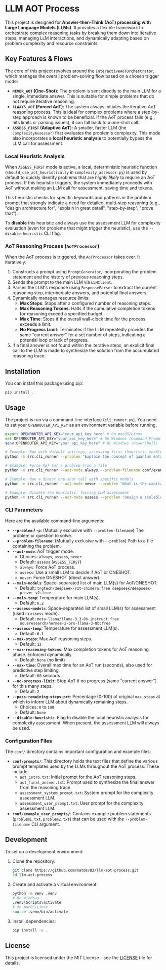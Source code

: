 # LLM AOT Process

This project is designed for **Answer-then-Think (AoT) processing with Large Language Models (LLMs)**. It provides a flexible framework to orchestrate complex reasoning tasks by breaking them down into iterative steps, managing LLM interactions, and dynamically adapting based on problem complexity and resource constraints.

## Key Features & Flows

The core of this project revolves around the `InteractiveAoTOrchestrator`, which manages the overall problem-solving flow based on a chosen trigger mode:

*   **`NEVER_AOT` (One-Shot)**: The problem is sent directly to the main LLM for a single, immediate answer. This is suitable for simple problems that do not require iterative reasoning.
*   **`ALWAYS_AOT` (Forced AoT)**: The system always initiates the iterative AoT reasoning process. This is ideal for complex problems where a step-by-step approach is known to be beneficial. If the AoT process fails (e.g., hits limits or parsing issues), it can fall back to a one-shot call.
*   **`ASSESS_FIRST` (Adaptive AoT)**: A smaller, faster LLM (the `ComplexityAssessor`) first evaluates the problem's complexity. This mode also incorporates a **local heuristic analysis** to potentially bypass the LLM call for assessment.

### Local Heuristic Analysis

When `ASSESS_FIRST` mode is active, a local, deterministic heuristic function (`should_use_aot_heuristically` in `complexity_assessor.py`) is used by default to quickly identify problems that are *highly likely* to require an AoT process. If this heuristic triggers, the system immediately proceeds with AoT without making an LLM call for assessment, saving time and tokens.

This heuristic checks for specific keywords and patterns in the problem prompt that strongly indicate a need for detailed, multi-step reasoning (e.g., "design architecture for", "explain in great detail", "step-by-step", "prove that").

To **disable** this heuristic and always use the assessment LLM for complexity evaluation (even for problems that might trigger the heuristic), use the `--disable-heuristic` CLI flag.

### AoT Reasoning Process (`AoTProcessor`)

When the AoT process is triggered, the `AoTProcessor` takes over. It iteratively:
1.  Constructs a prompt using `PromptGenerator`, incorporating the problem statement and the history of previous reasoning steps.
2.  Sends the prompt to the main LLM via `LLMClient`.
3.  Parses the LLM's response using `ResponseParser` to extract the current reasoning step, intermediate answers, and potential final answers.
4.  Dynamically manages resource limits:
    *   **Max Steps**: Stops after a configured number of reasoning steps.
    *   **Max Reasoning Tokens**: Halts if the cumulative completion tokens for reasoning exceed a specified budget.
    *   **Max Time**: Stops if the overall wall-clock time for the process exceeds a limit.
    *   **No Progress Limit**: Terminates if the LLM repeatedly provides the same "current answer" for a set number of steps, indicating a potential loop or lack of progress.
5.  If a final answer is not found within the iterative steps, an explicit final call to the LLM is made to synthesize the solution from the accumulated reasoning trace.

## Installation

You can install this package using pip:

```bash
pip install .
```

## Usage

The project is run via a command-line interface (`cli_runner.py`). You need to set your `OPENROUTER_API_KEY` as an environment variable before running.

```bash
export OPENROUTER_API_KEY="your_api_key_here" # On macOS/Linux
set OPENROUTER_API_KEY="your_api_key_here" # On Windows (Command Prompt)
$env:OPENROUTER_API_KEY="your_api_key_here" # On Windows (PowerShell)

# Example: Run with default settings, assessing first (heuristic enabled by default)
python -m src.cli_runner --problem "Explain the concept of quantum entanglement in simple terms."

# Example: Force AoT for a problem from a file
python -m src.cli_runner --aot-mode always --problem-filename conf/example_user_prompts/problem1.txt --max-steps 20 --max-time 120

# Example: Run a direct one-shot call with specific models
python -m src.cli_runner --aot-mode never --problem "What is the capital of France?" --main-models "gpt-3.5-turbo"

# Example: Disable the heuristic, forcing LLM assessment
python -m src.cli_runner --aot-mode assess --problem "Design a scalable microservices architecture." --disable-heuristic
```

### CLI Parameters

Here are the available command-line arguments:

*   **`--problem` / `-p`**: (Mutually exclusive with `--problem-filename`) The problem or question to solve.
*   **`--problem-filename`**: (Mutually exclusive with `--problem`) Path to a file containing the problem.
*   **`--aot-mode`**: AoT trigger mode.
    *   Choices: `always`, `assess`, `never`
    *   Default: `assess` (`ASSESS_FIRST`)
    *   `always`: Force AoT process.
    *   `assess`: Use a small LLM to decide if AoT or ONESHOT.
    *   `never`: Force ONESHOT (direct answer).
*   **`--main-models`**: Space-separated list of main LLM(s) for AoT/ONESHOT.
    *   Default: `tngtech/deepseek-r1t-chimera:free deepseek/deepseek-prover-v2:free`
*   **`--main-temp`**: Temperature for main LLM(s).
    *   Default: `0.2`
*   **`--assess-models`**: Space-separated list of small LLM(s) for assessment (used in `assess` mode).
    *   Default: `meta-llama/llama-3.3-8b-instruct:free nousresearch/hermes-2-pro-llama-3-8b:free`
*   **`--assess-temp`**: Temperature for assessment LLM(s).
    *   Default: `0.1`
*   **`--max-steps`**: Max AoT reasoning steps.
    *   Default: `12`
*   **`--max-reasoning-tokens`**: Max completion tokens for AoT reasoning phase. Enforced dynamically.
    *   Default: `None` (no limit)
*   **`--max-time`**: Overall max time for an AoT run (seconds), also used for predictive step limiting.
    *   Default: `60` seconds
*   **`--no-progress-limit`**: Stop AoT if no progress (same "current answer") for this many steps.
    *   Default: `2`
*   **`--pass-remaining-steps-pct`**: Percentage (0-100) of original `max_steps` at which to inform LLM about dynamically remaining steps.
    *   Choices: `0` to `100`
    *   Default: `None`
*   **`--disable-heuristic`**: Flag to disable the local heuristic analysis for complexity assessment. When present, the assessment LLM will always be used.

### Configuration Files

The `conf/` directory contains important configuration and example files:

*   **`conf/prompts/`**: This directory holds the text files that define the various prompt templates used by the LLMs throughout the AoT process. These include:
    *   `aot_intro.txt`: Initial prompt for the AoT reasoning steps.
    *   `aot_final_answer.txt`: Prompt used to synthesize the final answer from the reasoning trace.
    *   `assessment_system_prompt.txt`: System prompt for the complexity assessment LLM.
    *   `assessment_user_prompt.txt`: User prompt for the complexity assessment LLM.
*   **`conf/example_user_prompts/`**: Contains example problem statements (`problem1.txt`, `problem2.txt`) that can be used with the `--problem-filename` CLI argument.

## Development

To set up a development environment:

1.  Clone the repository:
    ```bash
    git clone https://github.com/matdev83/llm-aot-process.git
    cd llm-aot-process
    ```
2.  Create and activate a virtual environment:
    ```bash
    python -m venv .venv
    # On Windows
    .venv\Scripts\activate
    # On macOS/Linux
    source .venv/bin/activate
    ```
3.  Install dependencies:
    ```bash
    pip install -e .
    ```

## License

This project is licensed under the MIT License - see the [LICENSE](LICENSE) file for details.
